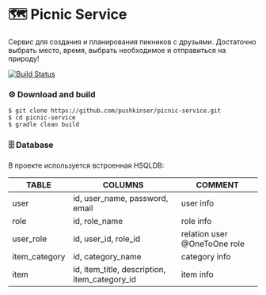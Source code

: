 # 🗺️ Picnic Service
Сервис для создания и планирования пикников с друзьями. Достаточно выбрать место, время, выбрать необходимое и отправиться на природу!


[![Build Status](https://travis-ci.org/pushkinser/picnic-service.svg?branch=master)](https://travis-ci.org/pushkinser/picnic-service)

### ⚙ Download and build

```
$ git clone https://github.com/pushkinser/picnic-service.git
$ cd picnic-service
$ gradle clean build
```
### 🗄️ Database

В проекте используется встроенная HSQLDB:

TABLE         | COLUMNS                                       |COMMENT
--------------|-----------------------------------------------|---------
user          | id, user_name, password, email                |user info
role          | id, role_name                                 |role info
user_role     | id, user_id, role_id                          |relation user @OneToOne role
item_category | id, category_name                             |category info
item          | id, item_title, description, item_category_id |item info

